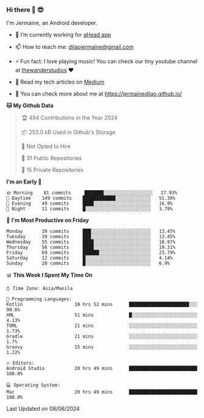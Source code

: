 ### Hi there 👋 😎
I'm Jermaine, an Android developer.

- 🔭 I’m currently working for [aHead app](https://www.ahead-app.com/)

- 📫 How to reach me: dilaojermaine@gmail.com

- ⚡ Fun fact: I love playing music! You can check our tiny youtube channel at [thewanderstudios](https://www.youtube.com/thewanderstudios) ♥️

- 📖 Read my tech articles on [Medium](https://jermainedilao.medium.com/)

- 👀 You can check more about me at https://jermainedilao.github.io/

<!--
**jermainedilao/jermainedilao** is a ✨ _special_ ✨ repository because its `README.md` (this file) appears on your GitHub profile.

Here are some ideas to get you started:

- 🔭 I’m currently working on ...
- 🌱 I’m currently learning ...
- 👯 I’m looking to collaborate on ...
- 🤔 I’m looking for help with ...
- 💬 Ask me about ...
- 📫 How to reach me: ...
- 😄 Pronouns: ...
- ⚡ Fun fact: ...
-->

<!--START_SECTION:waka-->
**🐱 My Github Data** 

> 🏆 494 Contributions in the Year 2024
 > 
> 📦 253.0 kB Used in Github's Storage 
 > 
> 🚫 Not Opted to Hire
 > 
> 📜 31 Public Repositories 
 > 
> 🔑 15 Private Repositories  
 > 
**I'm an Early 🐤** 

```text
🌞 Morning    81 commits     ███████░░░░░░░░░░░░░░░░░░   27.93% 
🌆 Daytime    149 commits    ████████████░░░░░░░░░░░░░   51.38% 
🌃 Evening    49 commits     ████░░░░░░░░░░░░░░░░░░░░░   16.9% 
🌙 Night      11 commits     █░░░░░░░░░░░░░░░░░░░░░░░░   3.79%

```
📅 **I'm Most Productive on Friday** 

```text
Monday       39 commits     ███░░░░░░░░░░░░░░░░░░░░░░   13.45% 
Tuesday      39 commits     ███░░░░░░░░░░░░░░░░░░░░░░   13.45% 
Wednesday    55 commits     ████░░░░░░░░░░░░░░░░░░░░░   18.97% 
Thursday     56 commits     ████░░░░░░░░░░░░░░░░░░░░░   19.31% 
Friday       69 commits     ██████░░░░░░░░░░░░░░░░░░░   23.79% 
Saturday     12 commits     █░░░░░░░░░░░░░░░░░░░░░░░░   4.14% 
Sunday       20 commits     █░░░░░░░░░░░░░░░░░░░░░░░░   6.9%

```


📊 **This Week I Spent My Time On** 

```text
⌚︎ Time Zone: Asia/Manila

💬 Programming Languages: 
Kotlin                   18 hrs 52 mins      ██████████████████████░░░   90.6% 
XML                      51 mins             █░░░░░░░░░░░░░░░░░░░░░░░░   4.13% 
TOML                     21 mins             ░░░░░░░░░░░░░░░░░░░░░░░░░   1.73% 
Gradle                   21 mins             ░░░░░░░░░░░░░░░░░░░░░░░░░   1.7% 
Groovy                   15 mins             ░░░░░░░░░░░░░░░░░░░░░░░░░   1.22%

🔥 Editors: 
Android Studio           20 hrs 49 mins      █████████████████████████   100.0%

💻 Operating System: 
Mac                      20 hrs 49 mins      █████████████████████████   100.0%

```


 Last Updated on 08/06/2024
<!--END_SECTION:waka-->
